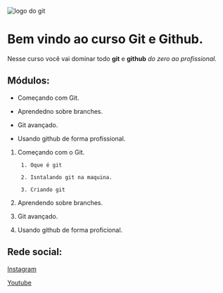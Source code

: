 ![logo do git](https://s.dicio.com.br/imagem.jpg)
# Bem vindo ao curso Git e Github.
Nesse curso você vai dominar todo **git** e **github** _do zero ao profissional._

## Módulos:
* Começando com Git.

* Aprendedno sobre branches.

* Git avançado.

* Usando github de forma profissional.

1. Começando com o Git.
        
        1. Oque é git
        
        2. Isntalando git na maquina.

        3. Criando git
2. Aprendendo sobre branches.
4. Git avançado.
4. Usando github de forma proficional.

 ## Rede social:
 [Instagram](https://www.facebook.com/)

 [Youtube](https://www.youtube.com/channel/UCDnyAU8TzncuUnlGUlOVrVA)
